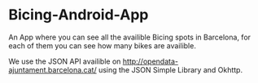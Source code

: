 # Bicing-Android-App

An App where you can see all the availible Bicing spots in Barcelona, for each of them you can see how many bikes are availible.

We use the JSON API availible on http://opendata-ajuntament.barcelona.cat/ using the JSON Simple Library and Okhttp.
